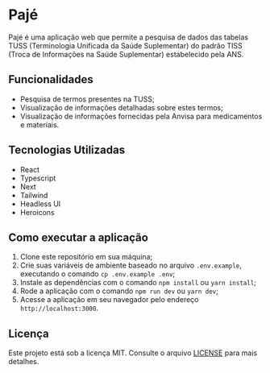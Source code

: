 # Pajé

Pajé é uma aplicação web que permite a pesquisa de dados das tabelas TUSS (Terminologia Unificada da Saúde Suplementar) do padrão TISS (Troca de Informações na Saúde Suplementar) estabelecido pela ANS.

## Funcionalidades

- Pesquisa de termos presentes na TUSS;
- Visualização de informações detalhadas sobre estes termos;
- Visualização de informações fornecidas pela Anvisa para medicamentos e materiais.

## Tecnologias Utilizadas

- React
- Typescript
- Next
- Tailwind
- Headless UI
- Heroicons

## Como executar a aplicação

1. Clone este repositório em sua máquina;
2. Crie suas variáveis de ambiente baseado no arquivo `.env.example`, executando o comando `cp .env.example .env`;
3. Instale as dependências com o comando `npm install` ou `yarn install`;
4. Rode a aplicação com o comando `npm run dev` ou `yarn dev`;
5. Acesse a aplicação em seu navegador pelo endereço `http://localhost:3000`.

## Licença

Este projeto está sob a licença MIT. Consulte o arquivo [LICENSE](LICENSE) para mais detalhes.
